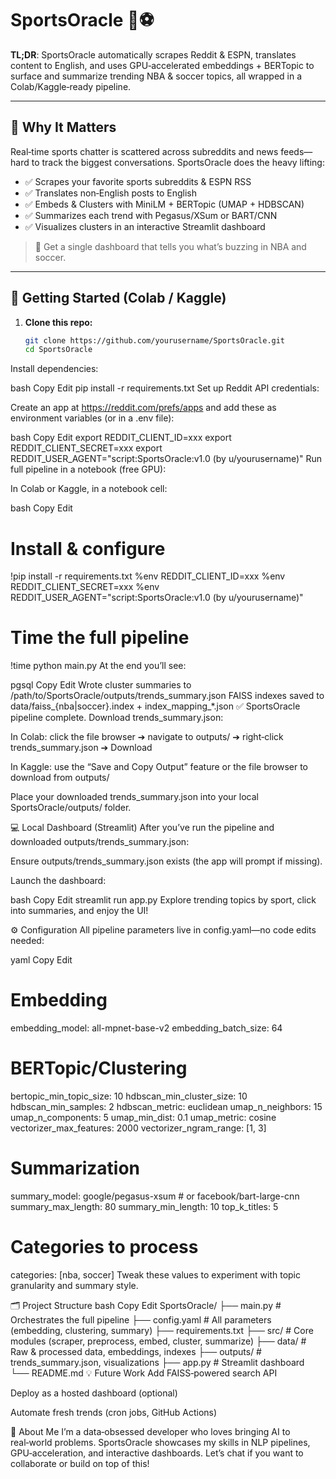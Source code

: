 # SportsOracle 🏀⚽

**TL;DR**: SportsOracle automatically scrapes Reddit & ESPN, translates content to English, and uses GPU‑accelerated embeddings + BERTopic to surface and summarize trending NBA & soccer topics, all wrapped in a Colab/Kaggle‑ready pipeline.

---

## 🎯 Why It Matters

Real‑time sports chatter is scattered across subreddits and news feeds—hard to track the biggest conversations. SportsOracle does the heavy lifting:

- ✅ Scrapes your favorite sports subreddits & ESPN RSS  
- ✅ Translates non‑English posts to English  
- ✅ Embeds & Clusters with MiniLM + BERTopic (UMAP + HDBSCAN)  
- ✅ Summarizes each trend with Pegasus/XSum or BART/CNN  
- ✅ Visualizes clusters in an interactive Streamlit dashboard  

> 🧠 Get a single dashboard that tells you what’s buzzing in NBA and soccer.

---

## 🚀 Getting Started (Colab / Kaggle)

1. **Clone this repo:**
   ```bash
   git clone https://github.com/yourusername/SportsOracle.git
   cd SportsOracle
Install dependencies:

bash
Copy
Edit
pip install -r requirements.txt
Set up Reddit API credentials:

Create an app at https://reddit.com/prefs/apps and add these as environment variables (or in a .env file):

bash
Copy
Edit
export REDDIT_CLIENT_ID=xxx
export REDDIT_CLIENT_SECRET=xxx
export REDDIT_USER_AGENT="script:SportsOracle:v1.0 (by u/yourusername)"
Run full pipeline in a notebook (free GPU):

In Colab or Kaggle, in a notebook cell:

bash
Copy
Edit
# Install & configure
!pip install -r requirements.txt
%env REDDIT_CLIENT_ID=xxx
%env REDDIT_CLIENT_SECRET=xxx
%env REDDIT_USER_AGENT="script:SportsOracle:v1.0 (by u/yourusername)"

# Time the full pipeline
!time python main.py
At the end you’ll see:

pgsql
Copy
Edit
Wrote cluster summaries to /path/to/SportsOracle/outputs/trends_summary.json
FAISS indexes saved to data/faiss_{nba|soccer}.index + index_mapping_*.json
✅ SportsOracle pipeline complete.
Download trends_summary.json:

In Colab: click the file browser ➔ navigate to outputs/ ➔ right‑click trends_summary.json ➔ Download

In Kaggle: use the “Save and Copy Output” feature or the file browser to download from outputs/

Place your downloaded trends_summary.json into your local SportsOracle/outputs/ folder.

💻 Local Dashboard (Streamlit)
After you’ve run the pipeline and downloaded outputs/trends_summary.json:

Ensure outputs/trends_summary.json exists (the app will prompt if missing).

Launch the dashboard:

bash
Copy
Edit
streamlit run app.py
Explore trending topics by sport, click into summaries, and enjoy the UI!

⚙️ Configuration
All pipeline parameters live in config.yaml—no code edits needed:

yaml
Copy
Edit
# Embedding
embedding_model: all-mpnet-base-v2
embedding_batch_size: 64

# BERTopic/Clustering
bertopic_min_topic_size: 10
hdbscan_min_cluster_size: 10
hdbscan_min_samples: 2
hdbscan_metric: euclidean
umap_n_neighbors: 15
umap_n_components: 5
umap_min_dist: 0.1
umap_metric: cosine
vectorizer_max_features: 2000
vectorizer_ngram_range: [1, 3]

# Summarization
summary_model: google/pegasus-xsum       # or facebook/bart-large-cnn
summary_max_length: 80
summary_min_length: 10
top_k_titles: 5

# Categories to process
categories: [nba, soccer]
Tweak these values to experiment with topic granularity and summary style.

🗂️ Project Structure
bash
Copy
Edit
SportsOracle/
├── main.py            # Orchestrates the full pipeline
├── config.yaml        # All parameters (embedding, clustering, summary)
├── requirements.txt
├── src/               # Core modules (scraper, preprocess, embed, cluster, summarize)
├── data/              # Raw & processed data, embeddings, indexes
├── outputs/           # trends_summary.json, visualizations
├── app.py             # Streamlit dashboard
└── README.md
💡 Future Work
Add FAISS‑powered search API

Deploy as a hosted dashboard (optional)

Automate fresh trends (cron jobs, GitHub Actions)

👤 About Me
I’m a data‑obsessed developer who loves bringing AI to real‑world problems.
SportsOracle showcases my skills in NLP pipelines, GPU‑acceleration, and interactive dashboards.
Let’s chat if you want to collaborate or build on top of this!